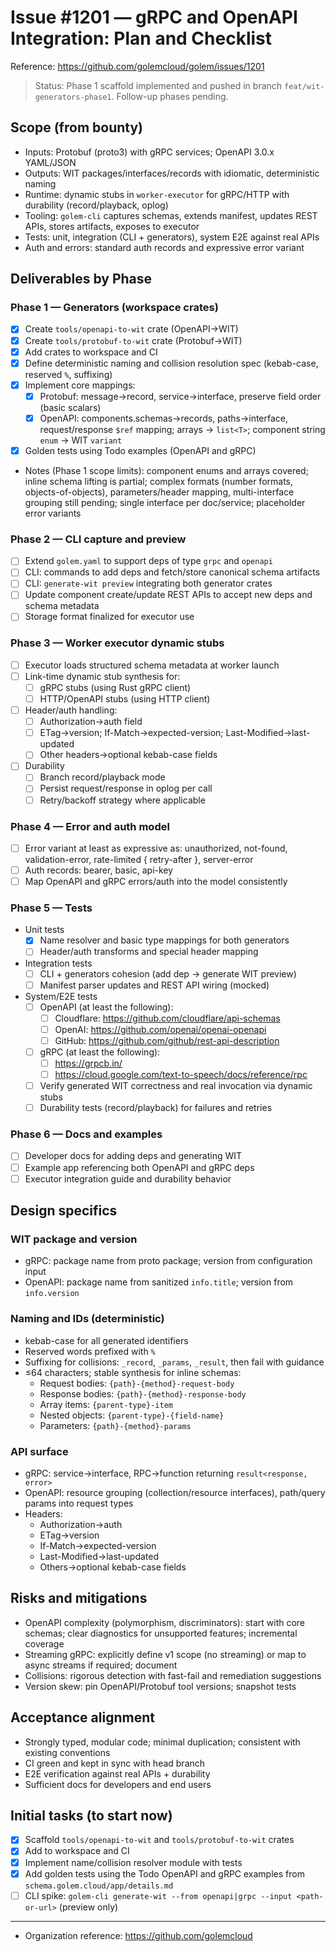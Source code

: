 # Issue #1201 — gRPC and OpenAPI Integration: Plan and Checklist

Reference: https://github.com/golemcloud/golem/issues/1201

> Status: Phase 1 scaffold implemented and pushed in branch `feat/wit-generators-phase1`. Follow-up phases pending.

## Scope (from bounty)
- Inputs: Protobuf (proto3) with gRPC services; OpenAPI 3.0.x YAML/JSON
- Outputs: WIT packages/interfaces/records with idiomatic, deterministic naming
- Runtime: dynamic stubs in `worker-executor` for gRPC/HTTP with durability (record/playback, oplog)
- Tooling: `golem-cli` captures schemas, extends manifest, updates REST APIs, stores artifacts, exposes to executor
- Tests: unit, integration (CLI + generators), system E2E against real APIs
- Auth and errors: standard auth records and expressive error variant

## Deliverables by Phase

### Phase 1 — Generators (workspace crates)
- [x] Create `tools/openapi-to-wit` crate (OpenAPI→WIT)
- [x] Create `tools/protobuf-to-wit` crate (Protobuf→WIT)
- [x] Add crates to workspace and CI
- [x] Define deterministic naming and collision resolution spec (kebab-case, reserved `%`, suffixing)
- [x] Implement core mappings:
  - [x] Protobuf: message→record, service→interface, preserve field order (basic scalars)
  - [x] OpenAPI: components.schemas→records, paths→interface, request/response `$ref` mapping; arrays → `list<T>`; component string `enum` → WIT `variant`
- [x] Golden tests using Todo examples (OpenAPI and gRPC)
- Notes (Phase 1 scope limits): component enums and arrays covered; inline schema lifting is partial; complex formats (number formats, objects-of-objects), parameters/header mapping, multi-interface grouping still pending; single interface per doc/service; placeholder error variants

### Phase 2 — CLI capture and preview
- [ ] Extend `golem.yaml` to support deps of type `grpc` and `openapi`
- [ ] CLI: commands to add deps and fetch/store canonical schema artifacts
- [ ] CLI: `generate-wit preview` integrating both generator crates
- [ ] Update component create/update REST APIs to accept new deps and schema metadata
- [ ] Storage format finalized for executor use

### Phase 3 — Worker executor dynamic stubs
- [ ] Executor loads structured schema metadata at worker launch
- [ ] Link-time dynamic stub synthesis for:
  - [ ] gRPC stubs (using Rust gRPC client)
  - [ ] HTTP/OpenAPI stubs (using HTTP client)
- [ ] Header/auth handling:
  - [ ] Authorization→auth field
  - [ ] ETag→version; If-Match→expected-version; Last-Modified→last-updated
  - [ ] Other headers→optional kebab-case fields
- [ ] Durability
  - [ ] Branch record/playback mode
  - [ ] Persist request/response in oplog per call
  - [ ] Retry/backoff strategy where applicable

### Phase 4 — Error and auth model
- [ ] Error variant at least as expressive as: unauthorized, not-found, validation-error, rate-limited { retry-after }, server-error
- [ ] Auth records: bearer, basic, api-key
- [ ] Map OpenAPI and gRPC errors/auth into the model consistently

### Phase 5 — Tests
- Unit tests
  - [x] Name resolver and basic type mappings for both generators
  - [ ] Header/auth transforms and special header mapping
- Integration tests
  - [ ] CLI + generators cohesion (add dep → generate WIT preview)
  - [ ] Manifest parser updates and REST API wiring (mocked)
- System/E2E tests
  - [ ] OpenAPI (at least the following):
    - [ ] Cloudflare: https://github.com/cloudflare/api-schemas
    - [ ] OpenAI: https://github.com/openai/openai-openapi
    - [ ] GitHub: https://github.com/github/rest-api-description
  - [ ] gRPC (at least the following):
    - [ ] https://grpcb.in/
    - [ ] https://cloud.google.com/text-to-speech/docs/reference/rpc
  - [ ] Verify generated WIT correctness and real invocation via dynamic stubs
  - [ ] Durability tests (record/playback) for failures and retries

### Phase 6 — Docs and examples
- [ ] Developer docs for adding deps and generating WIT
- [ ] Example app referencing both OpenAPI and gRPC deps
- [ ] Executor integration guide and durability behavior

## Design specifics

### WIT package and version
- gRPC: package name from proto package; version from configuration input
- OpenAPI: package name from sanitized `info.title`; version from `info.version`

### Naming and IDs (deterministic)
- kebab-case for all generated identifiers
- Reserved words prefixed with `%`
- Suffixing for collisions: `_record`, `_params`, `_result`, then fail with guidance
- ≤64 characters; stable synthesis for inline schemas:
  - Request bodies: `{path}-{method}-request-body`
  - Response bodies: `{path}-{method}-response-body`
  - Array items: `{parent-type}-item`
  - Nested objects: `{parent-type}-{field-name}`
  - Parameters: `{path}-{method}-params`

### API surface
- gRPC: service→interface, RPC→function returning `result<response, error>`
- OpenAPI: resource grouping (collection/resource interfaces), path/query params into request types
- Headers:
  - Authorization→auth
  - ETag→version
  - If-Match→expected-version
  - Last-Modified→last-updated
  - Others→optional kebab-case fields

## Risks and mitigations
- OpenAPI complexity (polymorphism, discriminators): start with core schemas; clear diagnostics for unsupported features; incremental coverage
- Streaming gRPC: explicitly define v1 scope (no streaming) or map to async streams if required; document
- Collisions: rigorous detection with fast-fail and remediation suggestions
- Version skew: pin OpenAPI/Protobuf tool versions; snapshot tests

## Acceptance alignment
- Strongly typed, modular code; minimal duplication; consistent with existing conventions
- CI green and kept in sync with head branch
- E2E verification against real APIs + durability
- Sufficient docs for developers and end users

## Initial tasks (to start now)
- [x] Scaffold `tools/openapi-to-wit` and `tools/protobuf-to-wit` crates
- [x] Add to workspace and CI
- [x] Implement name/collision resolver module with tests
- [x] Add golden tests using the Todo OpenAPI and gRPC examples from `schema.golem.cloud/app/details.md`
- [ ] CLI spike: `golem-cli generate-wit --from openapi|grpc --input <path-or-url>` (preview only)

---
- Organization reference: https://github.com/golemcloud
